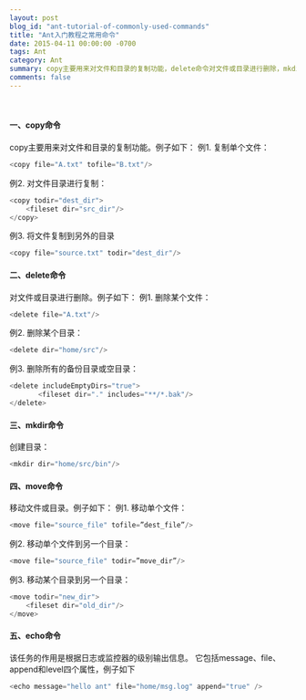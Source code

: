 ```yaml
---
layout: post
blog_id: "ant-tutorial-of-commonly-used-commands"
title: "Ant入门教程之常用命令"
date: 2015-04-11 00:00:00 -0700
tags: Ant
category: Ant
summary: copy主要用来对文件和目录的复制功能，delete命令对文件或目录进行删除，mkdir命令创建目录，move命令移动文件或目录
comments: false
---
```

<br>

#### 一、copy命令

copy主要用来对文件和目录的复制功能。例子如下：
例1. 复制单个文件：

```java
<copy file="A.txt" tofile="B.txt"/>
```

例2. 对文件目录进行复制：

```java
<copy todir="dest_dir">
	<fileset dir="src_dir"/>
</copy>
```

例3. 将文件复制到另外的目录

```java
<copy file="source.txt" todir="dest_dir"/>
```

#### 二、delete命令

对文件或目录进行删除。例子如下：
例1. 删除某个文件：

```java
<delete file="A.txt"/>
```

例2. 删除某个目录：

```java
<delete dir="home/src"/>
```

例3. 删除所有的备份目录或空目录：

```java
<delete includeEmptyDirs="true">
       <fileset dir="." includes="**/*.bak"/>
</delete>
```

#### 三、mkdir命令

创建目录：

```java
<mkdir dir="home/src/bin"/>
```

#### 四、move命令

移动文件或目录。例子如下：
例1. 移动单个文件：

```java
<move file="source_file" tofile=”dest_file”/>
```

例2. 移动单个文件到另一个目录：

```java
<move file="source_file" todir=”move_dir”/>
```

例3. 移动某个目录到另一个目录：

```java
<move todir="new_dir"> 
	<fileset dir="old_dir"/>
</move>
```

#### 五、echo命令

该任务的作用是根据日志或监控器的级别输出信息。
它包括message、file、append和level四个属性，例子如下

```java
<echo message="hello ant" file="home/msg.log" append="true" />
```

<br>